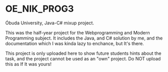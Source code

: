 # OE_NIK_PROG3
Óbuda University, Java-C# mixup project.

This was the half-year project for the Webprogramming and Modern Programming subject.
It includes the Java, and C# solution by me, and the documentation which I was kinda lazy to enchance, but It's there.

This project is only uploaded here to show future students hints about the task, and the project cannot be used as an "own" project.
Do NOT upload this as If It was yours!
